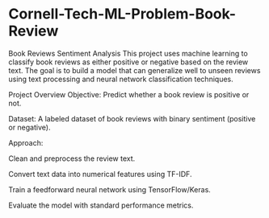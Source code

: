 # Cornell-Tech-ML-Problem-Book-Review
Book Reviews Sentiment Analysis
This project uses machine learning to classify book reviews as either positive or negative based on the review text. The goal is to build a model that can generalize well to unseen reviews using text processing and neural network classification techniques.

Project Overview
Objective: Predict whether a book review is positive or not.

Dataset: A labeled dataset of book reviews with binary sentiment (positive or negative).

Approach:

Clean and preprocess the review text.

Convert text data into numerical features using TF-IDF.

Train a feedforward neural network using TensorFlow/Keras.

Evaluate the model with standard performance metrics.



